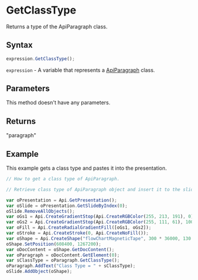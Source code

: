 # GetClassType

Returns a type of the ApiParagraph class.

## Syntax

```javascript
expression.GetClassType();
```

`expression` - A variable that represents a [ApiParagraph](../ApiParagraph.md) class.

## Parameters

This method doesn't have any parameters.

## Returns

"paragraph"

## Example

This example gets a class type and pastes it into the presentation.

```javascript editor-pptx
// How to get a class type of ApiParagraph.

// Retrieve class type of ApiParagraph object and insert it to the slide.

var oPresentation = Api.GetPresentation();
var oSlide = oPresentation.GetSlideByIndex(0);
oSlide.RemoveAllObjects();
var oGs1 = Api.CreateGradientStop(Api.CreateRGBColor(255, 213, 191), 0);
var oGs2 = Api.CreateGradientStop(Api.CreateRGBColor(255, 111, 61), 100000);
var oFill = Api.CreateRadialGradientFill([oGs1, oGs2]);
var oStroke = Api.CreateStroke(0, Api.CreateNoFill());
var oShape = Api.CreateShape("flowChartMagneticTape", 300 * 36000, 130 * 36000, oFill, oStroke);
oShape.SetPosition(608400, 1267200);
var oDocContent = oShape.GetDocContent();
var oParagraph = oDocContent.GetElement(0);
var sClassType = oParagraph.GetClassType();
oParagraph.AddText("Class Type = " + sClassType);
oSlide.AddObject(oShape);
```
